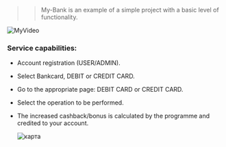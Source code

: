 >> My-Bank is an example of a simple project with a basic level of functionality.

![MyVideo](https://github.com/user-attachments/assets/aa470032-8b36-47be-888e-bb9c44f8a3dd)

### Service capabilities:

* Account registration (USER/ADMIN).

* Select Bankcard, DEBIT or CREDIT CARD.

* Go to the appropriate page: DEBIT CARD or CREDIT CARD.

* Select the operation to be performed.

* The increased cashback/bonus is calculated by the programme and credited to your account.

   ![карта](https://github.com/am9999072080/My-Bank/assets/127240321/fec82254-2f19-4771-9497-4a075612cd0f)
